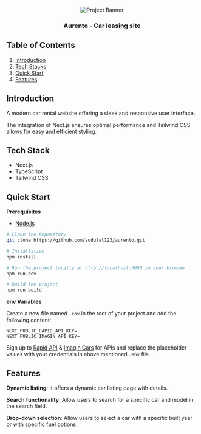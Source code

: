 <div align="center">
  <br />
    <a>
      <img src="https://github.com/sudulal123/aurento/assets/86375908/e73591a5-8349-4a31-b518-fdf6a402f57e" alt="Project Banner">
    </a>
  <br />
  <h3 align="center">Aurento - Car leasing site</h3>
</div>

## <a name="table">Table of Contents</a>

1. [Introduction](#introduction)
2. [Tech Stacks](#tech-stacks)
3. [Quick Start](#quick-start)
4. [Features](#features)


## <a name="introduction"> Introduction </a>

A modern car rental website offering a sleek and responsive user interface.

The integration of Next.js ensures optimal performance and Tailwind CSS allows for easy and efficient styling.


## <a name="tech-stacks"> Tech Stack </a>

- Next.js
- TypeScript
- Tailwind CSS


## <a name="quick-start"> Quick Start </a>

**Prerequisites**

- [Node.js](https://nodejs.org/en)

```bash
# Clone the Repository
git clone https://github.com/sudulal123/aurento.git

# Installation
npm install

# Run the project locally at http://localhost:3000 in your browser
npm run dev

# Build the project
npm run build
```

**env Variables**

Create a new file named `.env` in the root of your project and add the following content:

```env
NEXT_PUBLIC_RAPID_API_KEY=
NEXT_PUBLIC_IMAGIN_API_KEY=
```
Sign up to [Rapid API](https://rapidapi.com/hub) & [Imagin Cars](https://www.imagin.studio/solutions/api) for APIs and replace the placeholder values with your credentials in above mentioned `.env` file.


## <a name="features"> Features </a>

**Dynamic listing**: It offers a dynamic car listing page with details.

**Search functionality**: Allow users to search for a specific car and model in the search field.

**Drop-down selection**: Allow users to select a car with a specific built year or with specific fuel options.


<!--
5. [To-do](#to-do)

## <a name="to-do"> To-do </a>
- [ ] Page reload
- [ ] Sign-in button with pop-up login dialogue
- [ ] Alternative API to Imagin API for car images  
-->
